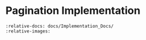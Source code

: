 # Pagination Implementation

```{include} ../../Implementation_Docs/PAGINATION_IMPLEMENTATION.md
:relative-docs: docs/Implementation_Docs/
:relative-images:
```
